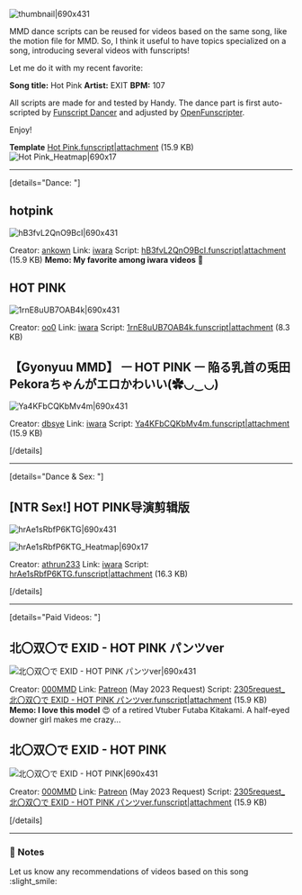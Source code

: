 <!--

Include preview images, GIFs, videos here.

Refer to the below link to make sure videos or GIFs will preview correctly:

https://discuss.eroscripts.com/t/getting-gifs-and-videos-to-preview-embed-correctly-on-eroscripts/3792

⬇️ Put your content below this line ⬇️ -->

![thumbnail|690x431](upload://2VyyZZB1bc3EMOEPaNYhpHY1jyv.jpeg)

MMD dance scripts can be reused for videos based on the same song, like the motion file for MMD. So, I think it useful to have topics specialized on a song, introducing several videos with funscripts!

Let me do it with my recent favorite:

**Song title:** Hot Pink
**Artist:** EXIT
**BPM:** 107

All scripts are made for and tested by Handy.
The dance part is first auto-scripted by [Funscript Dancer](https://discuss.eroscripts.com/t/funscriptdancer-generate-funscripts-from-music-beat-pitch-energy-cross-platform/73179) and adjusted by [OpenFunscripter](https://discuss.eroscripts.com/t/openfunscripter-a-scripting-tool-3-2-0-release/87447).

Enjoy!

**Template**
[Hot Pink.funscript|attachment](upload://gYFLkWoi2d3A1lGnPwgEfQyVjzX.funscript) (15.9 KB)
![Hot Pink_Heatmap|690x17](upload://h0MAFaaa48io9xMrUTgby2kCujj.png)

---

[details="Dance: "]

hotpink
---

![hB3fvL2QnO9BcI|690x431](upload://dXi2TeZgOyXBhS4xTrV4YW5381J.jpeg)

Creator: [ankown](https://www.iwara.tv/profile/ankown)
Link: [iwara](https://www.iwara.tv/video/hB3fvL2QnO9BcI)
Script: [hB3fvL2QnO9BcI.funscript|attachment](upload://i1it2aarkjnW8mRTNjxpqNbbtia.funscript) (15.9 KB)
**Memo: My favorite among iwara videos** :slightly_smiling_face:

HOT PINK
---

![1rnE8uUB7OAB4k|690x431](upload://caM5fPJLVoUZcpyrD7JkU4rgfj2.jpeg)

Creator: [oo0](https://www.iwara.tv/profile/oo0)
Link: [iwara](https://www.iwara.tv/video/1rnE8uUB7OAB4k)
Script: [1rnE8uUB7OAB4k.funscript|attachment](upload://i35rN0JUg3dO2Ol6wlhlUmPZxQG.funscript) (8.3 KB)

【Gyonyuu MMD】 ㅡ HOT PINK ㅡ 陥る乳首の兎田Pekoraちゃんがエロかわいい(✿◡‿◡)
---

![Ya4KFbCQKbMv4m|690x431](upload://wWNLLx1AIjz1iwDDeA4ePrr2Y5r.jpeg)

Creator: [dbsye](https://www.iwara.tv/profile/dbsye)
Link: [iwara](https://www.iwara.tv/video/Ya4KFbCQKbMv4m)
Script: [Ya4KFbCQKbMv4m.funscript|attachment](upload://qk49OWbiKaWFSSjNt05H5OSCZsw.funscript) (15.9 KB)

[/details]

---

[details="Dance & Sex: "]

[NTR Sex!] HOT PINK导演剪辑版
---

![hrAe1sRbfP6KTG|690x431](upload://4xKb6tlaVqkOm4KFpIV2DZfAxbA.jpeg)

![hrAe1sRbfP6KTG_Heatmap|690x17](upload://jhy2IC4ShMfR3Y3OKIqf2s593PK.png)

Creator: [athrun233](https://www.iwara.tv/profile/athrun233)
Link: [iwara](https://www.iwara.tv/video/hrAe1sRbfP6KTG)
Script: [hrAe1sRbfP6KTG.funscript|attachment](upload://ZVOLRuJbDhGtRRJlMotUO9VrTo.funscript) (16.3 KB)

[/details]

---

[details="Paid Videos: "]

北〇双〇で EXID - HOT PINK パンツver
---

![北〇双〇で EXID - HOT PINK パンツver|690x431](upload://i8Yo3Cq1FHPZOJyCSK3FOE54sKh.jpeg)

Creator: [000MMD](https://www.patreon.com/user?u=13538527)
Link: [Patreon](https://www.patreon.com/checkout/2070000?rid=3114504&redirect_uri=%2Fposts%2F5yue-rikuesuto-82299727) (May 2023 Request)
Script: [2305request_北〇双〇で EXID - HOT PINK パンツver.funscript|attachment](upload://32BTSC14IMj6w00KWXRtSxeOnot.funscript) (15.9 KB)
**Memo: I love this model** :heart_eyes: of a retired Vtuber Futaba Kitakami. A half-eyed downer girl makes me crazy...

北〇双〇で EXID - HOT PINK
---

![北〇双〇で EXID - HOT PINK|690x431](upload://gucdhKMGHVuHcV9wcQ73uiEODLg.jpeg)

Creator: [000MMD](https://www.patreon.com/user?u=13538527)
Link: [Patreon](https://www.patreon.com/checkout/2070000?rid=3114504&redirect_uri=%2Fposts%2F5yue-rikuesuto-82299727) (May 2023 Request)
Script: [2305request_北〇双〇で EXID - HOT PINK パンツver.funscript|attachment](upload://32BTSC14IMj6w00KWXRtSxeOnot.funscript) (15.9 KB)


[/details]

---

### :memo: Notes

<!-- Anything else you want to add? For example, what toys did you test with? Why you chose this video?

⬇️ Put your content below this line ⬇️ -->

Let us know any recommendations of videos based on this song :slight_smile: